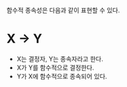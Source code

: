 함수적 종속성은 다음과 같이 표현할 수 있다.
# X -> Y
- X는 결정자, Y는 종속자라고 한다.
- X가 Y를 함수적으로 결정한다.
- Y가 X에 함수적으로 종속되어 있다.